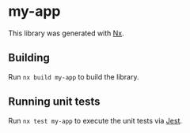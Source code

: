 # my-app

This library was generated with [Nx](https://nx.dev).

## Building

Run `nx build my-app` to build the library.

## Running unit tests

Run `nx test my-app` to execute the unit tests via [Jest](https://jestjs.io).
